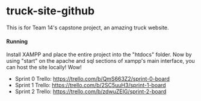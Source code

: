 # truck-site-github
This is for Team 14's capstone project, an amazing truck website.

#### Running
Install XAMPP and place the entire project into the "htdocs" folder. Now by using "start" on the apache and sql sections of xampp's main interface, you can host the site locally!
Wow!

- Sprint 0 Trello: https://trello.com/b/QmS663Z2/sprint-0-board
- Sprint 1 Trello: https://trello.com/b/2SC5uuH3/sprint-1-board
- Sprint 2 Trello: https://trello.com/b/zdwuZEIG/sprint-2-board
